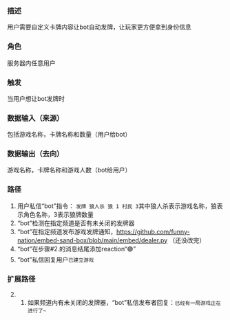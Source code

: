 ### 描述

用户需要自定义卡牌内容让bot自动发牌，让玩家更方便拿到身份信息

### 角色

服务器内任意用户

### 触发

当用户想让bot发牌时

### 数据输入（来源）

包括游戏名称，卡牌名称和数量（用户给bot）

### 数据输出（去向）

游戏名称，卡牌名称和游戏人数（bot给用户）

### 路径

1. 用户私信“bot”指令： ```发牌 狼人杀 狼 1 村民 3```其中狼人杀表示游戏名称，狼表示角色名称，3表示狼牌数量
3. “bot”检测在指定频道是否有未关闭的发牌器
4. “bot”在指定频道发布游戏发牌通知，https://github.com/funny-nation/embed-sand-box/blob/main/embed/dealer.py （还没改完）
5. “bot”在步骤#2.的消息结尾添加reaction“🟣” 
6. “bot”私信回复用户```已建立游戏```

### 扩展路径

2. 1. 如果频道内有未关闭的发牌器，“bot”私信发布者回复：```已经有一局游戏正在进行了~```
